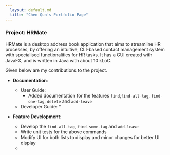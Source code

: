 ```yaml
---
  layout: default.md
  title: "Chen Qun's Portfolio Page"
---
```


### Project: HRMate

HRMate is a desktop address book application that aims to streamline HR processes, by offering an intuitive, CLI-based
contact management system with specialised functionalities for HR tasks. It has a GUI created with JavaFX, and is
written in Java with about 10 kLoC.

Given below are my contributions to the project.

* **Documentation**:
  * User Guide:
    * Added documentation for the features `find`,`find-all-tag`, `find-one-tag`, `delete` and `add-leave`
  * Developer Guide:
    * 

* **Feature Development**:
  * Develop the `find-all-tag`, `find-some-tag` and `add-leave`
  * Write unit tests for the above commands
  * Modify UI for both lists to display and minor changes for better UI display
  * 
